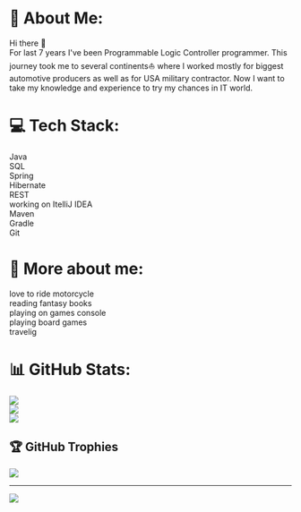 # 💫 About Me:
Hi there 👋
<br>For last 7 years I've been Programmable Logic Controller programmer. This journey took me to several continents⛵ where I worked mostly for biggest automotive producers as well as for USA military contractor. Now I want to take my knowledge and experience to try my chances in IT world.

# 💻 Tech Stack:
Java<br>SQL<br>Spring<br>Hibernate<br>REST<br>working on ItelliJ IDEA<br>Maven<br>Gradle<br>Git<br>

# 🔭 More about me:
love to ride motorcycle<br>reading fantasy books<br>playing on games console<br>playing board games<br>travelig

# 📊 GitHub Stats:
![](https://readme-stats-git-main-morkmic.vercel.app/api?username=morkmic&theme=city_light&hide_border=true&include_all_commits=false&count_private=true)<br/>
![](https://github-readme-streak-stats.herokuapp.com/?user=morkmic&theme=city_light&hide_border=true)<br/>
![](https://readme-stats-git-main-morkmic.vercel.app/api/top-langs/?username=morkmic&theme=city_light&hide_border=true&include_all_commits=false&count_private=true&layout=compact)

## 🏆 GitHub Trophies
![](https://github-profile-trophy.vercel.app/?username=morkmic&theme=juicyfresh&no-frame=false&no-bg=true&margin-w=4)

---
[![](https://visitcount.itsvg.in/api?id=morkmic&icon=0&color=0)](https://visitcount.itsvg.in)

<!-- -->
